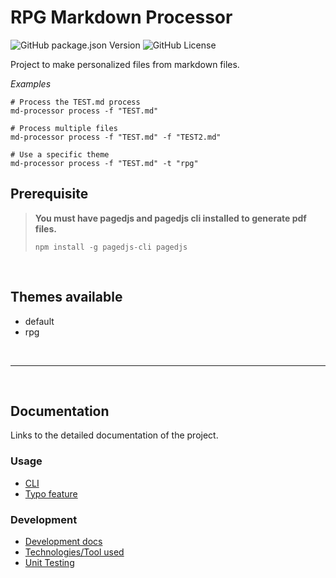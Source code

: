 # RPG Markdown Processor

![GitHub package.json Version](https://img.shields.io/github/package-json/v/Adaendra/markdown_processor?color=brightgreen) ![GitHub License](https://img.shields.io/github/license/Adaendra/markdown_processor)

Project to make personalized files from markdown files.

*Examples*
```
# Process the TEST.md process
md-processor process -f "TEST.md"

# Process multiple files
md-processor process -f "TEST.md" -f "TEST2.md"

# Use a specific theme
md-processor process -f "TEST.md" -t "rpg"
```

## Prerequisite
> **You must have pagedjs and pagedjs cli installed to generate pdf files.**
> ```
> npm install -g pagedjs-cli pagedjs
> ```

<br/>

## Themes available
- default
- rpg

<br/>

---

<br/>

## Documentation
Links to the detailed documentation of the project.

### Usage
- [CLI](./documentation/cli.md)
- [Typo feature](./documentation/typo_feature.md)

### Development
- [Development docs](./documentation/development.md)
- [Technologies/Tool used](./documentation/references.md)
- [Unit Testing](./documentation/unit_testing.md)


